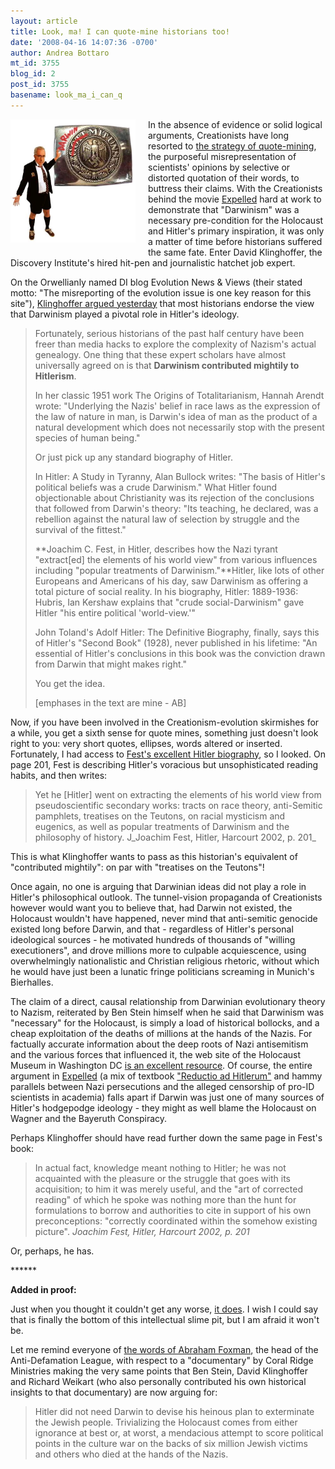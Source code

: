 ```yaml
---
layout: article
title: Look, ma! I can quote-mine historians too!
date: '2008-04-16 14:07:36 -0700'
author: Andrea Bottaro
mt_id: 3755
blog_id: 2
post_id: 3755
basename: look_ma_i_can_q
---
```

<img src="/uploads/2008/Ben_Stein_mitt_uns%20copy.JPG" alt="Ben_Stein_mitt_uns copy.JPG" width="200" height="197" style="float: left; margin: 0 20px 20px 0;" class="mt-image-left" />In the absence of evidence or solid logical arguments, Creationists have long resorted to [the strategy of quote-mining](http://www.talkorigins.org/faqs/quotes/mine/project.html), the purposeful misrepresentation of scientists'  opinions by selective or distorted quotation of their words, to buttress their claims.  With the Creationists behind the movie [Expelled](http://www.expelledexposed.com/) hard at work to demonstrate that "Darwinism" was a necessary pre-condition for the Holocaust and Hitler's primary inspiration, it was only a matter of time before historians suffered the same fate.  Enter David Klinghoffer, the Discovery Institute's hired hit-pen and journalistic hatchet job expert.

On the Orwellianly named DI blog Evolution News & Views (their stated motto: "The misreporting of the evolution issue is one key reason for this site"), [Klinghoffer argued yesterday](http://www.evolutionnews.org/2008/04/hitlers_debt_to_darwin.html) that most historians endorse the view that Darwinism played a pivotal role in Hitler's ideology.


> Fortunately, serious historians of the past half century have been freer than media hacks to explore the complexity of Nazism's actual genealogy. One thing that these expert scholars have almost universally agreed on is that **Darwinism contributed mightily to Hitlerism**.  
> 
> In her classic 1951 work The Origins of Totalitarianism, Hannah Arendt wrote: "Underlying the Nazis' belief in race laws as the expression of the law of nature in man, is Darwin's idea of man as the product of a natural development which does not necessarily stop with the present species of human being."
> 
> Or just pick up any standard biography of Hitler.
> 
> In Hitler: A Study in Tyranny, Alan Bullock writes: "The basis of Hitler's political beliefs was a crude Darwinism." What Hitler found objectionable about Christianity was its rejection of the conclusions that followed from Darwin's theory: "Its teaching, he declared, was a rebellion against the natural law of selection by struggle and the survival of the fittest."
> 
> **Joachim C. Fest, in Hitler, describes how the Nazi tyrant "extract\[ed\] the elements of his world view" from various influences including "popular treatments of Darwinism."**Hitler, like lots of other Europeans and Americans of his day, saw Darwinism as offering a total picture of social reality. In his biography, Hitler: 1889-1936: Hubris, Ian Kershaw explains that "crude social-Darwinism" gave Hitler "his entire political 'world-view.'"
> 
> John Toland's Adolf Hitler: The Definitive Biography, finally, says this of Hitler's "Second Book" (1928), never published in his lifetime: "An essential of Hitler's conclusions in this book was the conviction drawn from Darwin that might makes right."
> 
> You get the idea. 
> 
> \[emphases in the text are mine - AB\]

Now, if you have been involved in the Creationism-evolution skirmishes for a while, you get a sixth sense for quote mines, something just doesn't look right to you: very short quotes, ellipses, words altered or inserted. Fortunately, I had access to [Fest's excellent Hitler biography](http://www.amazon.com/Hitler-Joachim-C-Fest/dp/0156027542/ref=sr_1_2?ie=UTF8&amp;s=books&amp;qid=1208351250&amp;sr=1-2), so I looked.  On page 201, Fest is describing Hitler's voracious but unsophisticated reading habits, and then writes:


> Yet he \[Hitler\] went on extracting the elements of his world view from pseudoscientific secondary works: tracts on race theory, anti-Semitic pamphlets, treatises on the Teutons, on racial mysticism and eugenics, as well as popular treatments of Darwinism and the philosophy of history. 
> J_Joachim Fest, Hitler, Harcourt 2002, p. 201_

  
This is what Klinghoffer wants to pass as this historian's equivalent of "contributed mightily": on par with "treatises on the Teutons"!

Once again, no one is arguing that Darwinian ideas did not play a role in Hitler's philosophical outlook.  The tunnel-vision propaganda of Creationists however would want you to believe that, had Darwin not existed, the Holocaust wouldn't have happened, never mind that anti-semitic genocide existed long before Darwin, and that - regardless of Hitler's personal ideological sources - he motivated hundreds of thousands of "willing executioners", and drove millions more to culpable acquiescence, using overwhelmingly nationalistic and Christian religious rhetoric, without which he would have just been a lunatic fringe politicians screaming in Munich's Bierhalles.   

The claim of a direct, causal relationship from Darwinian evolutionary theory to Nazism, reiterated by Ben Stein himself when he said that Darwinism was "necessary" for the Holocaust, is simply a load of historical bollocks, and a cheap exploitation of the deaths of millions at the hands of the Nazis.  For factually accurate information about the deep roots of Nazi antisemitism and the various forces that influenced it, the web site of the Holocaust Museum in Washington DC [is an excellent resource](http://www.ushmm.org/wlc/article.php?lang=en&amp;ModuleId=10005175).  Of course, the entire argument in [Expelled](http://www.expelledexposed.com/) (a mix of textbook ["Reductio ad Hitlerum"](http://en.wikipedia.org/wiki/Reductio_ad_Hitlerum) and hammy parallels between Nazi persecutions and the alleged  censorship of pro-ID scientists in academia) falls apart if Darwin was just one of many sources of Hitler's hodgepodge ideology - they might as well blame the Holocaust on Wagner and the Bayeruth Conspiracy.

Perhaps Klinghoffer should have read further down the same page in Fest's book:


> In actual fact, knowledge meant nothing to Hitler; he was not acquainted with the pleasure or the struggle that goes with its acquisition; to him it was merely useful, and the "art of corrected reading" of which he spoke was nothing more than the hunt for formulations to borrow and authorities to cite in support of his own preconceptions: "correctly coordinated within the somehow existing picture". 
> _Joachim Fest, Hitler, Harcourt 2002, p. 201_

Or, perhaps, he has.

\*\*\*\*\*\*

**Added in proof:**

Just when you thought it couldn't get any worse, [it does](http://www.spectator.org/dsp_article.asp?art_id=13061).  I wish I could say that is finally the bottom of this intellectual slime pit, but I am afraid it won't be.  

Let me remind everyone of [the words of Abraham Foxman](http://www.adl.org/PresRele/HolNa_52/4877_52.htm), the head of the Anti-Defamation League, with respect to a "documentary" by Coral Ridge Ministries making the very same points that Ben Stein, David Klinghoffer and Richard Weikart (who also personally contributed his own historical insights to that documentary) are now arguing for:

> Hitler did not need Darwin to devise his heinous plan to exterminate the Jewish people. Trivializing the Holocaust comes from either ignorance at best or, at worst, a mendacious attempt to score political points in the culture war on the backs of six million Jewish victims and others who died at the hands of the Nazis.
